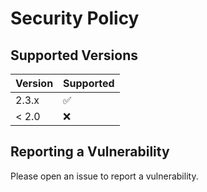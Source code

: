 # Security Policy

## Supported Versions

| Version | Supported          |
| ------- | ------------------ |
| 2.3.x   | :white_check_mark: |
| < 2.0   | :x:                |

## Reporting a Vulnerability

Please open an issue to report a vulnerability.

